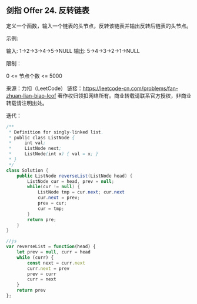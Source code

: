 ## 剑指 Offer 24. 反转链表

定义一个函数，输入一个链表的头节点，反转该链表并输出反转后链表的头节点。

 

示例:

输入: 1->2->3->4->5->NULL
输出: 5->4->3->2->1->NULL


限制：

0 <= 节点个数 <= 5000

 

来源：力扣（LeetCode）
链接：https://leetcode-cn.com/problems/fan-zhuan-lian-biao-lcof
著作权归领扣网络所有。商业转载请联系官方授权，非商业转载请注明出处。



迭代：

```java
/**
 * Definition for singly-linked list.
 * public class ListNode {
 *     int val;
 *     ListNode next;
 *     ListNode(int x) { val = x; }
 * }
 */
class Solution {
    public ListNode reverseList(ListNode head) {
        ListNode cur = head, prev = null;
        while(cur != null) {
            ListNode tmp = cur.next; cur.next
            cur.next = prev;          
            prev = cur;          
            cur = tmp;       
        }
        return pre;
    }
}
```

```js
//js
var reverseList = function(head) {
    let prev = null, curr = head
    while (curr) {
        const next = curr.next
        curr.next = prev
        prev = curr
        curr = next
    }
    return prev
};

```

